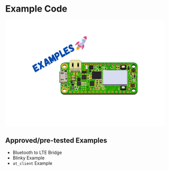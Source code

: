 # Example Code

![Examples](img/examples.png)

## Approved/pre-tested Examples

- Bluetooth to LTE Bridge
- Blinky Example
- `at_client` Example

